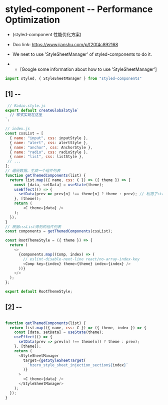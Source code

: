 # styled-component -- Performance Optimization
* (styled-component 性能优化方案)

*  Doc link: https://www.jianshu.com/p/f20f4c892168

* We neet to use 'StyleSheetManager' of styled-components to do it.
* * [Google some information about how to use 'StyleSheetManager']
```js
import styled, { StyleSheetManager } from "styled-components"
```

## [1] -- 

```js
 // Radio.style.js
export default createGlobalStyle`
  // 样式实现在这里
`;

// index.js
const cssList = [
  { name: "input", css: inputStyle },
  { name: "alert", css: alertStyle },
  { name: "anchor", css: AnchorStyle },
  { name: "radio", css: radioStyle },
  { name: "list", css: listStyle },
 // ...
];
// 遍历数据，生成一个组件列表
function getThemedComponents(list) {
  return list.map(({ name, css: C }) => ({ theme }) => {
    const [data, setData] = useState(theme);
    useEffect(() => {
      setData(prev => prev[n] !== theme[n] ? theme : prev); // 利用了stateHook 引用不变时跳过更新的特性
    }, [theme]);
    return (
        <C theme={data} />
    );
  });
}
// 根据cssList得到的组件列表
const components = getThemedComponents(cssList);

const RootThemeStyle = ({ theme }) => {
  return (
    <>
      {components.map((Comp, index) => (
        // eslint-disable-next-line react/no-array-index-key
        <Comp key={index} theme={theme} index={index} />
      ))}
    </>
  );
};

export default RootThemeStyle;
```

## [2] -- 

```js

function getThemedComponents(list) {
  return list.map(({ name, css: C }) => ({ theme, index }) => {
    const [data, setData] = useState(theme);
    useEffect(() => {
      setData(prev => prev[n] !== theme[n]) ? theme : prev);
    }, [theme]);
    return (
      <StyleSheetManager
        target={getStyleSheetTarget(
          `hzero_style_sheet_injection_section${index}`
        )}
      >
        <C theme={data} />
      </StyleSheetManager>
    );
  });
}
```